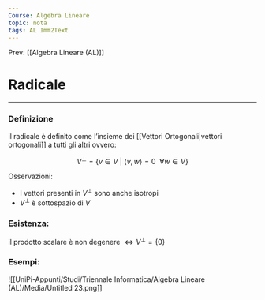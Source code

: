 ```yaml
---
Course: Algebra Lineare
topic: nota
tags: AL Imm2Text
---
```


Prev: [[Algebra Lineare (AL)]]

# Radicale
---

### Definizione
il radicale è definito come l’insieme dei [[Vettori Ortogonali|vettori ortogonali]] a tutti gli altri ovvero:

$$
V^\bot =\{v\in V\ |\ \langle v,w\rangle = 0\ \ \forall w \in V \}
$$

 Osservazioni:

- I vettori presenti in $V^\bot$ sono anche isotropi
- $V^\bot$ è sottospazio di $V$

### Esistenza:

il prodotto scalare è non degenere $\iff V^\bot=\{0\}$



### Esempi:

![[UniPi-Appunti/Studi/Triennale Informatica/Algebra Lineare (AL)/Media/Untitled 23.png]]
